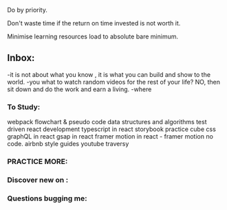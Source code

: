 
 Do by priority.   
 
 Don't waste time if the return on time invested is not worth it.
 
 Minimise learning resources load to absolute bare minimum. 

## Inbox:
 -it is not about what you know , it is what you can build and show to the world. 
-you what to watch random videos for the rest of your life?
NO, then sit down and do the work and earn a living.
-where 


### To Study:

webpack
flowchart & pseudo code
data structures and algorithms
test driven react development
typescript in react 
storybook
practice cube css
graphQL in react
gsap in react
framer motion in react - framer motion no code. 
airbnb style guides youtube traversy 

### PRACTICE MORE:



### Discover new on :




### Questions bugging me:





